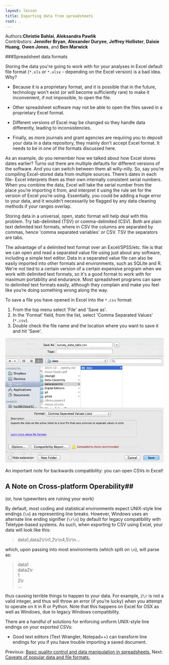 ```yaml
---
layout: lesson
title: Exporting data from spreadsheets
root: .
---
```


Authors:**Christie Bahlai**, **Aleksandra Pawlik**<br>
Contributors: **Jennifer Bryan**, **Alexander Duryee**, **Jeffrey Hollister**, **Daisie Huang**, **Owen Jones**, and
**Ben Marwick**

###Spreadsheet data formats

Storing the data you're going to work with for your analyses
in Excel default file format (`*.xls` or `*.xlsx` - depending on the Excel version) is a bad idea. Why? 

- Because it is a proprietary format, and it is possible that in the future, technology won’t exist (or will become sufficiently rare)  to make it inconvenient, if not impossible, to open the file. 

- Other spreadsheet software may not be able to open the files saved in a proprietary Excel format.

- Different versions of Excel may be changed so they handle data differently, leading to inconsistencies.

- Finally, as more journals and grant agencies are requiring you to deposit your data in a data repository, they mainly don't accept Excel format. It needs to be in one of the formats 
discussed here.

As an example, do you remember how we talked about how Excel stores dates earlier? Turns out there are multiple defaults for different versions of the software. And you can switch between them all willy-nilly. So, say you’re compiling Excel-stored data from multiple sources. There’s dates in each file- Excel interprets them as their own internally consistent serial numbers. When you combine the data, Excel will take the serial number from the place you’re importing it from, and interpret it using the rule set for the version of Excel you’re using. Essentially, you could be adding a huge error to your data, and it wouldn’t necessarily be flagged by any data cleaning methods if your ranges overlap.

Storing data in a universal, open, static format will help deal with this problem. Try tab-delimited (TSV) or comma-delimited (CSV). Both are plain text delimited text formats, where in CSV the columns are separated by commas, hence 'comma separated variables' or CSV. TSV the separators are tabs. 

The advantage of a delimited text format over an Excel/SPSS/etc. file is that we can open and read a separated value file using just about any software, including a simple text editor. Data in a separated value file can also be easily imported into other formats and environments, such as SQLite and R. We're not tied to a certain version of a certain expensive program when we work with delimited text formats, so it's a good format to work with for maximum portability and endurance. Most spreadsheet programs can save to delimited text formats easily, although they complain and make you feel like you’re doing something wrong along the way.

To save a file you have opened in Excel into the `*.csv` format:

1. From the top menu select 'File' and 'Save as'.
2. In the 'Format' field, from the list, select 'Comma Separated Values' (`*.csv`).
3. Double check the file name and the location where you want to save it and hit 'Save'.

![Saving an Excel file to CSV](fig/excel-to-csv.png)

An important note for backwards compatibility: you can open CSVs in Excel!

## A Note on Cross-platform Operability## 
(or, how typewriters are ruining your work)

By default, most coding and statistical environments expect UNIX-style line endings (`\n`) as representing line breaks.  However, Windows uses an alternate line ending signifier (`\r\n`) by default for legacy compatibility with Teletype-based systems.  As such, when exporting to CSV using Excel, your data will look like this:

>data1,data2\r\n1,2\r\n4,5\r\n…

which, upon passing into most environments (which split on `\n`), will parse as:

>data1<br>
>data2\r<br>
>1<br>
>2\r<br>
>...

thus causing terrible things to happen to your data.  For example, `2\r` is not a valid integer, and thus will throw an error (if you’re lucky) when you attempt to operate on it in R or Python.  Note that this happens on Excel for OSX as well as Windows, due to legacy Windows compatibility.

There are a handful of solutions for enforcing uniform UNIX-style line endings on your exported CSVs:

- Good text editors (Text Wrangler, Notepad++) can transform line endings for you if you have trouble importing a saved document.

Previous: [Basic quality control and data manipulation in spreadsheets.](04-quality-control.html) Next: [Caveats of popular data and file formats.](06-data-formats-caveats.html)
